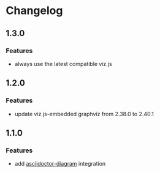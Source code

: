 # Changelog

## 1.3.0
### Features
* always use the latest compatible viz.js

## 1.2.0
### Features
* update viz.js-embedded graphviz from 2.38.0 to 2.40.1

## 1.1.0
### Features
* add [asciidoctor-diagram](http://asciidoctor.org/docs/asciidoctor-diagram/) integration
